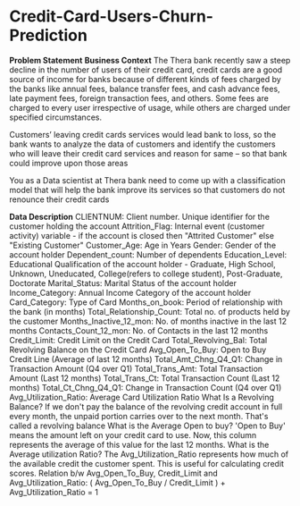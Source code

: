 # Credit-Card-Users-Churn-Prediction

**Problem Statement**
**Business Context**
The Thera bank recently saw a steep decline in the number of users of their credit card, credit cards are a good source of income for banks because of different kinds of fees charged by the banks like annual fees, balance transfer fees, and cash advance fees, late payment fees, foreign transaction fees, and others. Some fees are charged to every user irrespective of usage, while others are charged under specified circumstances.

Customers’ leaving credit cards services would lead bank to loss, so the bank wants to analyze the data of customers and identify the customers who will leave their credit card services and reason for same – so that bank could improve upon those areas

You as a Data scientist at Thera bank need to come up with a classification model that will help the bank improve its services so that customers do not renounce their credit cards

**Data Description**
CLIENTNUM: Client number. Unique identifier for the customer holding the account
Attrition_Flag: Internal event (customer activity) variable - if the account is closed then "Attrited Customer" else "Existing Customer"
Customer_Age: Age in Years
Gender: Gender of the account holder
Dependent_count: Number of dependents
Education_Level: Educational Qualification of the account holder - Graduate, High School, Unknown, Uneducated, College(refers to college student), Post-Graduate, Doctorate
Marital_Status: Marital Status of the account holder
Income_Category: Annual Income Category of the account holder
Card_Category: Type of Card
Months_on_book: Period of relationship with the bank (in months)
Total_Relationship_Count: Total no. of products held by the customer
Months_Inactive_12_mon: No. of months inactive in the last 12 months
Contacts_Count_12_mon: No. of Contacts in the last 12 months
Credit_Limit: Credit Limit on the Credit Card
Total_Revolving_Bal: Total Revolving Balance on the Credit Card
Avg_Open_To_Buy: Open to Buy Credit Line (Average of last 12 months)
Total_Amt_Chng_Q4_Q1: Change in Transaction Amount (Q4 over Q1)
Total_Trans_Amt: Total Transaction Amount (Last 12 months)
Total_Trans_Ct: Total Transaction Count (Last 12 months)
Total_Ct_Chng_Q4_Q1: Change in Transaction Count (Q4 over Q1)
Avg_Utilization_Ratio: Average Card Utilization Ratio
What Is a Revolving Balance?
If we don't pay the balance of the revolving credit account in full every month, the unpaid portion carries over to the next month. That's called a revolving balance
What is the Average Open to buy?
'Open to Buy' means the amount left on your credit card to use. Now, this column represents the average of this value for the last 12 months.
What is the Average utilization Ratio?
The Avg_Utilization_Ratio represents how much of the available credit the customer spent. This is useful for calculating credit scores.
Relation b/w Avg_Open_To_Buy, Credit_Limit and Avg_Utilization_Ratio:
( Avg_Open_To_Buy / Credit_Limit ) + Avg_Utilization_Ratio = 1
